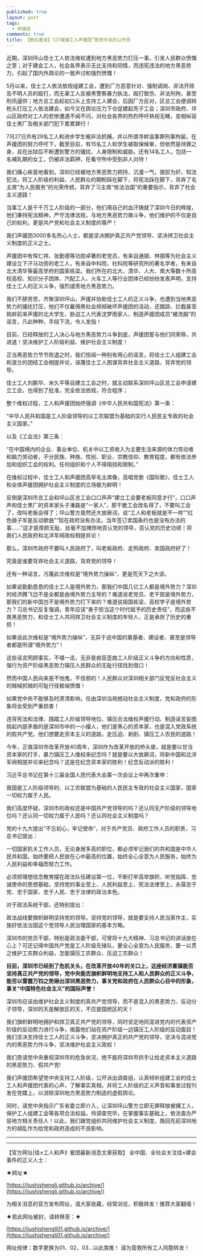 ```yaml
---
published: true
layout: post
tags:
  - 声援团
comments: true
title: 【删后重发】727被捕工人声援团”致党中央的公开信
---
```


近期，深圳坪山佳士工人依法维权遭到地方黑恶势力打压一事，引发人民群众愤慨之至；对于建会工人，社会各界表示无比支持和同情，而违宪违法的地方黑恶势力，引起了国内外舆论的一致声讨和强烈愤慨！

5月以来，佳士工人依法依规组建工会，遭到厂方恶意针对、强制调岗、非法开除及不明人员的殴打，而无辜工人反被黑警察暴力执法，殴打致伤、非法刑拘，甚至刑讯逼供；地方总工会起初口头上支持工人建会，后因厂方反对，区总工会便调转枪头打压工人依法建会，如今又在舆论压力下仓促建起壳子工会；深圳市政府、坪山区政府对工人的悲惨遭遇不闻不问，对社会各界的热烈呼吁熟视无睹，变相纵容佳士黑厂及相关部门犯下累累罪行！

7月27日共有29名工人和进步学生被非法抓捕，并以所谓寻衅滋事罪刑事拘留。在声援团的努力呼吁下，截至目前，有15名工人和学生被取保候审，但依然是待罪之身，且在出狱后不断遭到警方的骚扰、人身限制和威胁。还有14名工人，包括一名哺乳期的女工，仍被非法羁押，在看守所中受到非人对待！

我们痛心疾首地看到，深圳已经被地方黑恶势力把持，沆瀣一气，狼狈为奸，知法犯法，将工人阶级的利益、人民群众的期盼踩在脚下，将宪法踩在脚下，背弃了毛主席“为人民服务”的光荣传统，背弃了习主席“依法治国”的重要指示，背弃了社会主义道路！



当事工人是千千万工人阶级的一部分，他们用自己的血汗铸就了深圳今日的辉煌，他们秉持宪法精神，严守法律法规，与地方黑恶势力做斗争，他们维护的不仅是自己的权利，更是共产党和社会主义制度的尊严！

我们声援团3000多名热心人士，都是坚决拥护真正共产党领导、坚决捍卫社会主义制度的正义之士。

声援团中有恽仁祥、张勤德等功勋卓著的老党员，有来自通钢、林钢等为社会主义建设立下汗马功劳的老工人，有来自中科院、社科院等研究所的著名学者，有来自北大清华等最高学府的国家栋梁。我们所在的北大、清华、人大、南大等数十所高校高校、知识分子团体、汽配工人、火车工人等行业团体已经纷纷发表声明，支持佳士工人的正义斗争，强烈谴责地方黑恶势力。

我们不辞劳苦，齐聚深圳坪山，声援并协助佳士工人的正义斗争，也遭到当地黑恶势力的骚扰打压，他们不仅雇佣黑社会频频破坏声援团的活动，还跟踪、拦截甚至挑衅前来声援的北大学生、胁迫工人代表沈梦雨家人、制造声援团成员“被洗脑”的谣言，凡此种种，手段下流，令人发指！

目前，已经释放的工人决心与地方黑恶势力斗争到底，声援团誓与他们同荣辱，共进退！坚决维护工人阶级利益、维护社会主义制度！



正当黑恶势力节节败退之时，我们惊闻一种别有用心的谣言，将佳士工人组建工会和波兰的团结工会相提并论，诬蔑佳士工人图谋背弃社会主义道路，背弃党的领导。

佳士工人刘鹏华、米久平等自建立工会之时，就主动联系深圳坪山区总工会申请建立工会，也得到了批准，完全依法依规，符合程序；

整个维权过程，工人和声援团始终强调《中华人民共和国宪法》第一条：

“中华人民共和国是工人阶级领导的以工农联盟为基础的实行人民民主专政的社会主义国家。”

以及《工会法》第三条：

“在中国境内的企业、事业单位、机关中以工资收入为主要生活来源的体力劳动者和脑力劳动者，不分民族、种族、性别、职业、宗教信仰、教育程度，都有依法参加和组织工会的权利。任何组织和个人不得阻挠和限制。”

在维权过程中，佳士工人和声援团高举毛主席像，高唱党歌《国际歌》，佳士工人和全体声援团拥护社会主义制度的立场极为鲜明！

反倒是深圳市总工会和坪山区总工会口口声声“建立工会要老板同意才行”，口口声声和佳士黑厂的资本家头子潘磊是“一家人”，那干脆工会改名得了，不要叫工会了，改叫老板会得了；坪山警方竟然还大放厥词，说“工人和老板就是不一样”“红色娘子军是反动歌曲”“现在政府没有办法，当年签订卖国条约也是没有办法的事……”这才是厚颜无耻、丝毫不加掩饰地否认党的领导，否认党的历史功绩！将我们人民政府和北洋军阀政权相提并论！

那么，深圳市政府不要叫人民政府了，叫老板政府、走狗政府、卖国政府好了！

究竟是谁要背弃社会主义道路，背弃党的领导！



还有一种谣言，污蔑此次维权是“境外势力操纵”，更是荒天下之大谬。

如果说勤勤恳恳的佳士工人是境外势力，那我们中国几亿工人都是境外势力？深圳的经济腾飞岂不是全都是由境外势力主导的？难道说老党员、老干部是境外势力，那我们的新中国岂不是境外势力打下来的？难道说祖国栋梁、高校学子是境外势力？习总书记反复强调，青年应该“勇于担当这个时代赋予的历史责任”，而这些不畏黑恶势力，和佳士工人共同捍卫社会主义制度的年轻人，正是承担了历史的重担！

如果说此次维权是“境外势力操纵”，无异于说中国的奠基者、建设者、甚至是领导者都是所谓“境外势力”！

这些谣言罔顾事实，不堪一击，无非是疯狂歪曲工人阶级正义斗争的方向和性质，强行为资产阶级黑恶势力镇压人民群众的无耻行径找到借口！

然而中国人民向来是不怕鬼，不信邪的！人民群众对深圳相关部门反党反社会主义的贼喊抓贼的可耻行径极端愤慨！

如果党中央不能够及时肃清影响，任由深圳当局撼动社会主义制度，党和政府的形象将会受到严重损害！



违背宪法和法律、践踏工人阶级领导地位、镇压合法维权声援行动、制造谣言妄图挑起内部矛盾的是深圳市中的一小撮人，他们是黑心的资本家，也是混入党政系统的假共产党。他们想要走资本主义的道路，走压迫、剥削、镇压工人农民的道路！

今年，正值深圳市改革开放40周年，深圳作为改革开放的桥头堡，就是要以甘当资本家的打手，暴力镇压工人维权来纪念吗？就是要以大放厥词，将新中国和北洋军阀相提并论来纪念吗？这是在纪念资本家的胜利！纪念反动派的胜利！

习近平总书记在第十三届全国人民代表大会第一次会议上中再次重申：

我国是工人阶级领导的、以工农联盟为基础的人民民主专政的社会主义国家，国家一切权力属于人民。

我们高度怀疑，深圳市的政权还是中国共产党领导的吗？还认同无产阶级的领导地位吗？还认同一切权力属于人民吗？还认同社会主义制度吗？

党的十九大提出“不忘初心，牢记使命”，对于共产党员、政府工作人员的职责，习总书记提出：

一切国家机关工作人员，无论身居多高的职位，都必须牢记我们的共和国是中华人民共和国，始终要把人民放在心中最高的位置，始终全心全意为人民服务，始终为人民利益和幸福而努力工作。

必须把理想信念教育摆在政法队伍建设第一位，不断打牢高举旗帜、听党指挥、忠诚使命的思想基础，坚持党的事业至上、人民利益至上、宪法法律至上，永葆忠于党、忠于国家、忠于人民、忠于法律的政治本色。

对于政法系统干部，还特别提出：

政法战线要旗帜鲜明坚持党的领导。坚持党的领导，就是要支持人民当家作主，实施好依法治国这个党领导人民治理国家的基本方略。

深圳市的党员干部，特别是政法委干部，可曾将十九大精神、习总书记的讲话放在心上？可还记得中国共产党是工人阶级先锋队，要全心全意为人民服务，要一以贯之维护工农群众利益，怎能镇压工农群众、压迫工农群众！

**目前，深圳市已经到了危机关头，在改革开放40年的关口上，这座经济重镇能否坚持真正共产党的领导，党中央能否旗帜鲜明地支持工人和人民群众的正义斗争，能否以雷霆万钧之势揪出深圳黑恶势力，事关党和政府在人民群众心目中的形象，事关“中国特色社会主义”的国际声誉！**



深圳市应该由维护社会主义制度的真共产党领导，而不是混入的黑恶势力、反动分子领导，深圳的天是解放区的天，不应是国统区的天！

我们旗帜鲜明地拥护和捍卫真正共产党的领导，同时坚定地同混进党内的代表资产阶级的反动势力进行斗争，揭露他们站在资产阶级一边镇压工人阶级的反动面目！我们坚决支持佳士工人的正义斗争，坚决拥护真正的共产党的领导，坚决与混进党内的黑恶势力作斗争，坚决维护社会主义政权！

我们恳请党中央重视深圳市的危急状况，绝不能将深圳市拱手让给走资本主义道路的黑恶势力、假共产党!

我们声援团希望党中央支持工人阶级，公开派出调查组，认真倾听组建工会的佳士工人和声援团代表的心声，了解事实真相，并将工人阶级的正义声音和事发过程刊发在党媒上，以消除深圳地方黑恶势力制造的虚假舆论。

同时，请党中央指示广东省委立即介入，让深圳坪山警方立即无罪释放被捕工人，保护工人组建工会等各项合法权益。待调查完毕，在掌握事实基础上，依法查办严惩地方相关责任人！以此，我们跟党组织共同维护社会主义制度，挽回先前深圳地方的胡乱作为给党和政府造成的不良影响。


---

---

【官方网址|佳±工人和声扌爰团最新消息文章获取】
全中国、全社会关注佳±建会事件的正义人士：

★网址★

[https://jiushishengli.github.io/archive/](https://jiushishengli.github.io/archive/)

为相关消息的官方发布网址，请大家收藏，经常浏览，积极转发！推荐大家翻墙！

★若此网址被封，请转移至：★

[https://jiushishengli01.github.io/archive/](https://jiushishengli01.github.io/archive/)

网址规律：数字更换为01、02、03...以此类推！
请为营救所有工人同胞转发！
